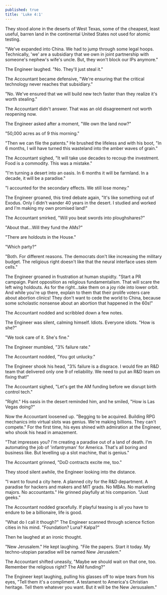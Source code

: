 ```yaml
---
published: true
title: 'Luke 4:1'
---
```

They stood alone in the deserts of West Texas, some of the cheapest, least useful, barren land in the continental United States not used for atomic testing. 

"We've expanded into China. We had to jump through some legal hoops. Technically, 'we' are a subsidiary that we own in joint partnership with someone's nephew's wife's uncle. But, they won't block our IPs anymore."

<!-- more -->

The Engineer laughed. "No. They'll just steal it." 

The Accountant became defensive, "We're ensuring that the critical technology never reaches that subsidiary." 

"No. We've ensured that we will build new tech faster than they realize it's worth stealing."

The Accountant didn't answer. That was an old disagreement not worth reopening now. 

The Engineer asked after a moment, "We own the land now?" 

"50,000 acres as of 9 this morning."

"Then we can file the patents." He brushed the lifeless and with his boot, "In 6 months, I will have turned this wasteland into the amber waves of grain." 

The Accountant sighed, "It will take use decades to recoup the investment. Food is a commodity. This was a mistake." 

"I'm turning a desert into an oasis. In 6 months it will be farmland. In a decade, it will be a paradise." 

"I accounted for the secondary effects. We still lose money." 

The Engineer groaned, this tired debate again, "It's like something out of Exodus. Only I didn't wander 40 years in the desert. I studied and worked and I'm making my own promised land!"

The Accountant smirked, "Will you beat swords into ploughshares?"

"About that...Will they fund the AMs?"

"There are holdouts in the House."

"Which party?"

"Both. For different reasons. The democrats don't like increasing the military budget. The religious right doesn't like that the neural interface uses stem cells."

The Engineer groaned in frustration at human stupidty. "Start a PR campaign. Paint opposition as religious fundamentalism. That will scare the left wing holdouts. As for the right...take them on a joy ride into lower orbit. And while you're up there, explain to them that their prolife voters care about abortion clinics! They don't want to cede the world to China, because some scholastic nonsense about an abortion that happened in the 60s!"

The Accountant nodded and scribbled down a few notes. 

The Engineer was silent, calming himself. Idiots. Everyone idiots. "How is she?"

"We took care of it. She's fine." 

The Engineer mumbled, "3% failure rate." 

The Accountant nodded, "You got unlucky." 

The Engineer shook his head, "3% failure is a disgrace. I would fire an R&D team that delivered only one 9 of reliability. We need to put an R&D team on fixing that!" 

The Accountant sighed, "Let's get the AM funding before we disrupt birth control tech." 

"Right." His oasis in the desert reminded him, and he smiled, "How is Las Vegas doing?" 

Now the Accountant loosened up. "Begging to be acquired. Building RPG mechanics into virtual slots was genius. We're making billions. They can't compete." For the first time, his eyes shined with admiration at the Engineer, who shook his head in amazement.

"That impresses you? I'm creating a paradise out of a land of death. I'm automating the job of 'infantryman' for America. That's all boring and business like. But levelling up a slot machine, that is genius."

The Accountant grinned, "DoD contracts excite me, too."

They stood silent awhile, the Engineer looking into the distance.

"I want to found a city here. A planned city for the R&D department. A paradise for hackers and makers and MIT grads. No MBAs. No marketing majors. No accountants." He grinned playfully at his companion. "Just geeks." 

The Accountant nodded gracefully. If playful teasing is all you have to endure to be a billionaire,  life is good. 

"What do I call it though?" The Engineer scanned through science fiction cities in his mind. "Foundation? Luna? Kalpa?" 

Then he laughed at an ironic thought. 

"New Jerusalem." He kept laughing. "File the papers. Start it today. My techno-utopian paradise will be named New Jerusalem." 

The Accountant shifted uneasily, "Maybe we should wait on that one, too. Remember the religious right? The AM funding?" 

The Engineer kept laughing, pulling his glasses off to wipe tears from his eyes, "Tell them it's a compliment. A testament to America's Christian heritage. Tell them whatever you want. But it will be the New Jersusalem."

